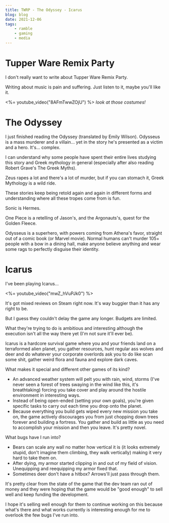 ```yaml
---
title: TWRP - The Odyssey - Icarus
blog: blog
date: 2021-12-06
tags:
    - ramble
    - gaming
    - media
---
```

# Tupper Ware Remix Party

I don't really want to write about Tupper Ware Remix Party.

Writing about music is pain and suffering. Just listen to it, maybe you'll like it.

<%= youtube_video("8AFmTwwZOjU") %>
_look at those costumes!_

# The Odyssey

I just finished reading the Odyssey (translated by Emily Wilson). Odysseus is a mass murderer and a villain... yet in the story he's presented as a victim and a hero. It's... complex.

I can understand why some people have spent their entire lives studying this story and Greek mythology in general (especially after also reading Robert Grave's The Greek Myths).

Zeus rapes a lot and there's a lot of murder, but if you can stomach it, Greek Mythology is a wild ride.

These stories keep being retold again and again in different forms and understanding where all these tropes come from is fun.

Sonic is Hermes.

One Piece is a retelling of Jason's, and the Argonauts's, quest for the Golden Fleece.

Odysseus is a superhero, with powers coming from Athena's favor, straight out of a comic book (or Marvel movie). Normal humans can't murder 105+ people with a bow in a dining hall, make anyone believe anything and wear some rags to perfectly disguise their identity.

# Icarus

I've been playing Icarus...

<%= youtube_video("mwZ_hVuPJk0") %>

It's got mixed reviews on Steam right now. It's way buggier than it has any right to be.

But I guess they couldn't delay the game any longer. Budgets are limited.

What they're trying to do is ambitious and interesting although the execution isn't all the way there yet (I'm not sure it'll ever be).

Icarus is a hardcore survival game where you and your friends land on a terraformed alien planet, you gather resources, hunt regular ass wolves and deer and do whatever your corporate overlords ask you to do like scan some shit, gather weird flora and fauna and explore dark caves.

What makes it special and different other games of its kind?

- An advanced weather system will pelt you with rain, wind, storms (I've never seen a forest of trees swaying in the wind like this, it's breathtaking) forcing you take cover and play around the hostile environment in interesting ways.
- Instead of being open-ended (setting your own goals), you're given specific tasks to carry out each time you drop onto the planet.
- Because everything you build gets wiped every new mission you take on, the game actively discourages you from just chopping down trees forever and building a fortress. You gather and build as little as you need to accomplish your mission and then you leave. It's pretty novel.

What bugs have I run into?

- Bears can scale any wall no matter how vertical it is (it looks extremely stupid, don't imagine them climbing, they walk vertically) making it very hard to take them on.
- After dying, my armor started clipping in and out of my field of vision. Unequipping and reequipping my armor fixed that.
- Sometimes deer don't have a hitbox? Arrows'll just pass through them.

It's pretty clear from the state of the game that the dev team ran out of money and they were hoping that the game would be "good enough" to sell well and keep funding the development.

I hope it's selling well enough for them to continue working on this because what's there and what works currently is interesting enough for me to overlook the few bugs I've run into.
